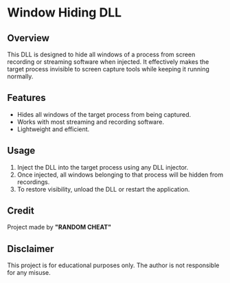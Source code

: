 # Window Hiding DLL

## Overview
This DLL is designed to hide all windows of a process from screen recording or streaming software when injected. It effectively makes the target process invisible to screen capture tools while keeping it running normally.

## Features
- Hides all windows of the target process from being captured.
- Works with most streaming and recording software.
- Lightweight and efficient.

## Usage
1. Inject the DLL into the target process using any DLL injector.
2. Once injected, all windows belonging to that process will be hidden from recordings.
3. To restore visibility, unload the DLL or restart the application.

## Credit
Project made by **"RANDOM CHEAT"**

## Disclaimer
This project is for educational purposes only. The author is not responsible for any misuse.
